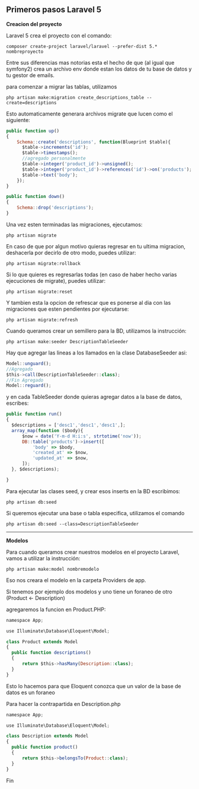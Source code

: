 
Primeros pasos Laravel 5
------------------------

**Creacion del proyecto**

Laravel 5 crea el proyecto con el comando:

`composer create-project laravel/laravel --prefer-dist 5.* nombreproyecto
`

Entre sus diferencias mas notorias esta el hecho de que (al igual que symfony2) crea un archivo env donde estan los datos de tu base de datos y tu gestor de emails.

para comenzar a migrar las tablas, utilizamos

`php artisan make:migration create_descriptions_table --create=descriptions
`

Esto automaticamente generara archivos migrate que lucen como el siguiente:

```js
public function up()
{
    Schema::create('descriptions', function(Blueprint $table){
      $table->increments('id');
      $table->timestamps();
      //agregado personalmente
      $table->integer('product_id')->unsigned();
      $table->integer('product_id')->references('id')->on('products');
      $table->text('body');
    });
}

public function down()
{
    Schema::drop('descriptions');
}
```

Una vez esten terminadas las migraciones, ejecutamos:

`php artisan migrate
`

En caso de que por algun motivo quieras regresar en tu ultima migracion, deshacerla por decirlo de otro modo, puedes utilizar:

`php artisan migrate:rollback
`

Si lo que quieres es regresarlas todas (en caso de haber hecho varias ejecuciones de migrate), puedes utilizar:

`php artisan migrate:reset
`

Y tambien esta la opcion de refrescar que es ponerse al dia con las migraciones que esten pendientes por ejecutarse:

`php artisan migrate:refresh
`

Cuando queramos crear un semillero para la BD, utilizamos la instrucción:

`php artisan make:seeder DescriptionTableSeeder
`

Hay que agregar las lineas a los llamados en la clase DatabaseSeeder asi:

```js
Model::unguard();
//Agregado
$this->call(DescriptionTableSeeder::class);
//Fin Agregado
Model::reguard();
```

y en cada TableSeeder donde quieras agregar datos a la base de datos, escribes:

```js
public function run()
{
  $descriptions = ['desc1','desc1','desc1',];
  array_map(function ($body){
      $now = date('Y-m-d H:i:s', strtotime('now'));
      DB::table('products')->insert([
          'body' => $body,
          'created_at' => $now,
          'updated_at' => $now,
      ]);
  }, $descriptions);

}
```

Para ejecutar las clases seed, y crear esos inserts en la BD escribimos:

`php artisan db:seed
`

Si queremos ejecutar una base o tabla especifica, utilizamos el comando

`php artisan db:seed --class=DescriptionTableSeeder
`

-------------------------------------
**Modelos**

Para cuando queramos crear nuestros modelos en el proyecto Laravel, vamos a utilizar la instrucción:

`php artisan make:model nombremodelo
`

Eso nos creara el modelo en la carpeta Providers de app.

Si tenemos por ejemplo dos modelos y uno tiene un foraneo de otro (Product <- Description)

agregaremos la funcion en Product.PHP:

```js
namespace App;

use Illuminate\Database\Eloquent\Model;

class Product extends Model
{
  public function descriptions()
  {
      return $this->hasMany(Description::class);
  }
}
```

Esto lo hacemos para que Eloquent conozca que un valor de la base de datos es un foraneo

Para hacer la contrapartida en Description.php

```js
namespace App;

use Illuminate\Database\Eloquent\Model;

class Description extends Model
{
  public function product()
  {
      return $this->belongsTo(Product::class);
  }
}
```













Fin
